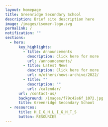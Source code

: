 ```yaml
---
layout: homepage
title: Greenridge Secondary School
description: Brief site description here
image: /images/isomer-logo.svg
permalink: /
notification: ""
sections:
  - hero:
      key_highlights:
        - title: Announcements
          description: Click here for more
          url: /announcements/
        - title: Latest News
          description: Click here for more
          url: m/others/news-archive/2022/
        - title: ""
          description: ""
          url: /calendar/
      url: /contact-us/
      background: /images/f79c42e6f_1072.jpg
      title: Greenridge Secondary School
  - resources:
      title: H_I_G_H_L_I_G_H_T_S
      button: RESOURCES
---
```

